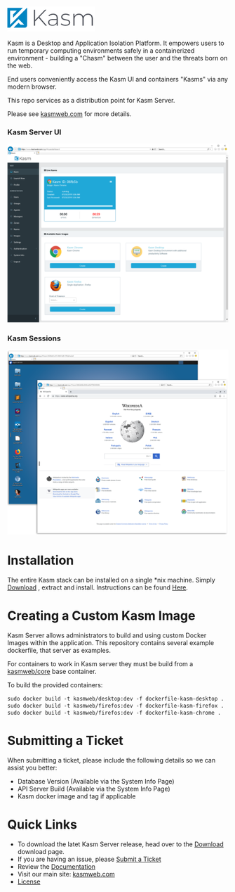 ![alt text](img/kasm_logo.png  "Kasm Logo")

Kasm is a Desktop and Application Isolation Platform. It empowers users to run temporary computing environments safely in a containerized environment - building a "Chasm" between the user and the threats born on the web. 

End users conveniently access the Kasm UI and containers "Kasms" via any modern browser.

This repo services as a distribution point for Kasm Server.

Please see [kasmweb.com](https://www.kasmweb.com) for more details.


### Kasm Server UI
![alt text](img/kasm_dashboard.png "Kasm Server UI Dashboard")

### Kasm Sessions
![alt text](img/kasm_sessions.png  "A view of a Kasm")


# Installation

The entire Kasm stack can be installed on a single *nix machine. Simply [Download](https://bitbucket.org/kasmtech/kasm_release/downloads/) , extract and install.
Instructions can be found [Here](https://www.kasmweb.com/docs/latest/index.html).
 

# Creating a Custom Kasm Image

Kasm Server allows administrators to build and using custom Docker Images within the application.  This repository contains
several example dockerfile, that server as examples.

For containers to work in Kasm server they must be build from  a [kasmweb/core](https://hub.docker.com/r/kasmweb/core) base container.

To build the provided containers:


    sudo docker build -t kasmweb/desktop:dev -f dockerfile-kasm-desktop .
    sudo docker build -t kasmweb/firefos:dev -f dockerfile-kasm-firefox .
    sudo docker build -t kasmweb/firefos:dev -f dockerfile-kasm-chrome .



# Submitting a Ticket

When submitting a ticket, please include the following details so we can assist you better:

-   Database Version (Available via the System Info Page)
-   API Server Build (Available via the System Info Page)
-   Kasm docker image and tag if applicable


# Quick Links

-   To download the latet Kasm Server release, head over to the [Download](https://bitbucket.org/kasmtech/kasm_release/downloads/) download page.
-   If you are having an issue, please [Submit a Ticket](https://bitbucket.org/kasmtech/kasm_release/issues?status=new&status=open)
-   Review the [Documentation](https://www.kasmweb.com/docs/latest/index.html)
-   Visit our main site: [kasmweb.com](https://www.kasmweb.com)
-   [License](https://kasmweb.com/support/policies/on-premise_end_user_license_agreement.pdf)
